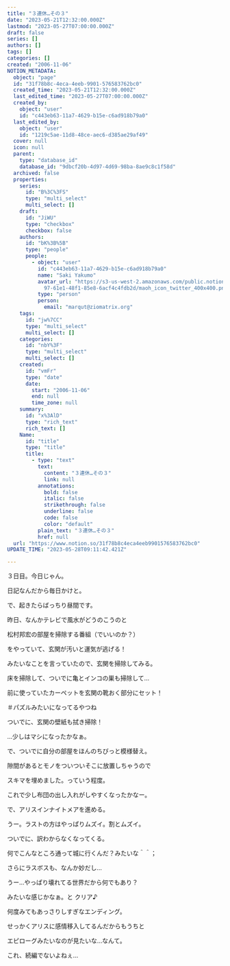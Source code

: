 ```yaml
---
title: "３連休…その３"
date: "2023-05-21T12:32:00.000Z"
lastmod: "2023-05-27T07:00:00.000Z"
draft: false
series: []
authors: []
tags: []
categories: []
created: "2006-11-06"
NOTION_METADATA:
  object: "page"
  id: "31f78b8c-4eca-4eeb-9901-576583762bc0"
  created_time: "2023-05-21T12:32:00.000Z"
  last_edited_time: "2023-05-27T07:00:00.000Z"
  created_by:
    object: "user"
    id: "c443eb63-11a7-4629-b15e-c6ad918b79a0"
  last_edited_by:
    object: "user"
    id: "1219c5ae-11d8-48ce-aec6-d385ae29af49"
  cover: null
  icon: null
  parent:
    type: "database_id"
    database_id: "9dbcf20b-4d97-4d69-98ba-8ae9c8c1f58d"
  archived: false
  properties:
    series:
      id: "B%3C%3FS"
      type: "multi_select"
      multi_select: []
    draft:
      id: "JiWU"
      type: "checkbox"
      checkbox: false
    authors:
      id: "bK%3B%5B"
      type: "people"
      people:
        - object: "user"
          id: "c443eb63-11a7-4629-b15e-c6ad918b79a0"
          name: "Saki Yakumo"
          avatar_url: "https://s3-us-west-2.amazonaws.com/public.notion-static.com/3ad1c4\
            97-61e1-48f1-85e8-6acf4c4fdb2d/maoh_icon_twitter_400x400.png"
          type: "person"
          person:
            email: "marqut@ziomatrix.org"
    tags:
      id: "jw%7CC"
      type: "multi_select"
      multi_select: []
    categories:
      id: "nbY%3F"
      type: "multi_select"
      multi_select: []
    created:
      id: "vmFr"
      type: "date"
      date:
        start: "2006-11-06"
        end: null
        time_zone: null
    summary:
      id: "x%3AlD"
      type: "rich_text"
      rich_text: []
    Name:
      id: "title"
      type: "title"
      title:
        - type: "text"
          text:
            content: "３連休…その３"
            link: null
          annotations:
            bold: false
            italic: false
            strikethrough: false
            underline: false
            code: false
            color: "default"
          plain_text: "３連休…その３"
          href: null
  url: "https://www.notion.so/31f78b8c4eca4eeb9901576583762bc0"
UPDATE_TIME: "2023-05-28T09:11:42.421Z"

---
```

<link rel="stylesheet" href="https://cdn.jsdelivr.net/npm/katex@0.16.2/dist/katex.min.css" integrity="sha384-bYdxxUwYipFNohQlHt0bjN/LCpueqWz13HufFEV1SUatKs1cm4L6fFgCi1jT643X" crossorigin="anonymous">


３日目。今日じゃん。


日記なんだから毎日かけと。


で、起きたらばっちり昼間です。


昨日、なんかテレビで風水がどうのこうのと


松村邦宏の部屋を掃除する番組（でいいのか？）


をやっていて、玄関が汚いと運気が逃げる！


みたいなことを言っていたので、玄関を掃除してみる。


床を掃除して、ついでに亀とインコの巣も掃除して…


前に使っていたカーペットを玄関の靴おく部分にセット！


＃パズルみたいになってるやつね


ついでに、玄関の壁紙も拭き掃除！


…少しはマシになったかなぁ。


で、ついでに自分の部屋をほんのちびっと模様替え。


隙間があるとモノをついついそこに放置しちゃうので


スキマを埋めました。っていう程度。


これで少し布団の出し入れがしやすくなったかなー。


で、アリスインナイトメアを進める。


うー。ラストの方はやっぱりムズイ。割とムズイ。


ついでに、訳わからなくなってくる。


何でこんなところ通って城に行くんだ？みたいな＾＾；


さらにラスボスも、なんか妙だし…


うー…やっぱり壊れてる世界だから何でもあり？


みたいな感じかなぁ。と クリア♪


何度みてもあっさりしすぎなエンディング。


せっかくアリスに感情移入してるんだからもうちと


エピローグみたいなのが見たいな…なんて。


これ、続編でないよねぇ…

